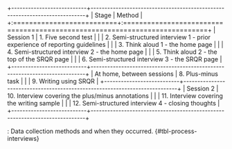 +---------------------------+----------------------------------------------------------------------------+
| Stage                     | Method                                                                     |
+:==========================+:===========================================================================+
| Session 1                 | 1.  Five second test                                                       |
|                           | 2.  Semi-structured interview 1 - prior experience of reporting guidelines |
|                           | 3.  Think aloud 1 - the home page                                          |
|                           | 4.  Semi-structured interview 2 - the home page                            |
|                           | 5.  Think aloud 2 - the top of the SRQR page                               |
|                           | 6.  Semi-structured interview 3 - the SRQR page                            |
+---------------------------+----------------------------------------------------------------------------+
| At home, between sessions | 8.  Plus-minus task                                                        |
|                           | 9.  Writing using SRQR                                                     |
+---------------------------+----------------------------------------------------------------------------+
| Session 2                 | 10. Interview covering the plus/minus annotations                          |
|                           | 11. Interview covering the writing sample                                  |
|                           | 12. Semi-structured interview 4 - closing thoughts                         |
+---------------------------+----------------------------------------------------------------------------+

: Data collection methods and when they occurred. {#tbl-process-interviews}